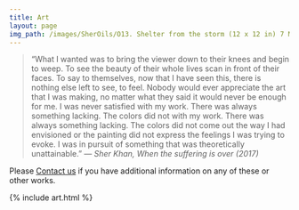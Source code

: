 ```yaml
---
title: Art
layout: page
img_path: /images/SherOils/O13. Shelter from the storm (12 x 12 in) 7 May 2020 - Lahore.jpg
---
```




>“What I wanted was to bring the viewer down to their knees and begin to weep. To see the beauty of their whole lives scan in front of their faces. To say to themselves, now that I have seen this, there is nothing else left to see, to feel. Nobody would ever appreciate the art that I was making, no matter what they said it would never be enough for me. I was never satisfied with my work. There was always something lacking. The colors did not with my work. There was always something lacking. The colors did not come out the way I had envisioned or the painting did not express the feelings I was trying to evoke. I was in pursuit of something that was theoretically unattainable.” <cite>― Sher Khan, When the suffering is over (2017)</cite>

Please [Contact us](/contact) if you have additional information on any of these or other works.

{% include art.html %}